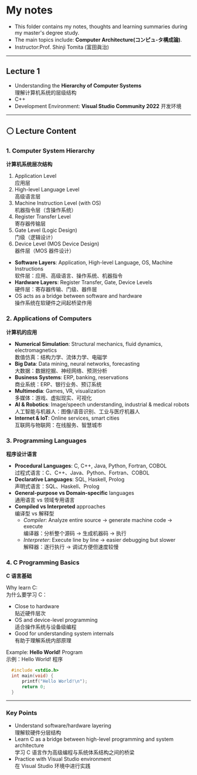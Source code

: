 #  My notes
- This folder contains my notes, thoughts and learning summaries during my master's degree study.
- The main topics include: **Computer Architecture(コンピュ-タ構成論)**.
- Instructor:Prof. Shinji Tomita (富田眞治)  

---
## Lecture 1
- Understanding the **Hierarchy of Computer Systems** <br/>
理解计算机系统的层级结构
- C++
- Development Environment: **Visual Studio Community 2022** 开发环境
 
---
## ⚪ Lecture Content 
### 1. Computer System Hierarchy  
**计算机系统层次结构**

1. Application Level  
   应用层  
2. High-level Language Level  
   高级语言层  
3. Machine Instruction Level (with OS)  
   机器指令层（含操作系统）  
4. Register Transfer Level  
   寄存器传输层  
5. Gate Level (Logic Design)  
   门级（逻辑设计）  
6. Device Level (MOS Device Design)  
   器件层（MOS 器件设计） 

- **Software Layers**: Application, High-level Language, OS, Machine Instructions  
  软件层：应用、高级语言、操作系统、机器指令  
- **Hardware Layers**: Register Transfer, Gate, Device Levels  
  硬件层：寄存器传输、门级、器件层  
- OS acts as a bridge between software and hardware  
  操作系统在软硬件之间起桥梁作用  

### 2. Applications of Computers  
**计算机的应用**

- **Numerical Simulation**: Structural mechanics, fluid dynamics, electromagnetics  
  数值仿真：结构力学、流体力学、电磁学  
- **Big Data**: Data mining, neural networks, forecasting  
  大数据：数据挖掘、神经网络、预测分析  
- **Business Systems**: ERP, banking, reservations  
  商业系统：ERP、银行业务、预订系统  
- **Multimedia**: Games, VR, visualization  
  多媒体：游戏、虚拟现实、可视化  
- **AI & Robotics**: Image/speech understanding, industrial & medical robots  
  人工智能与机器人：图像/语音识别、工业与医疗机器人  
- **Internet & IoT**: Online services, smart cities  
  互联网与物联网：在线服务、智慧城市  

### 3. Programming Languages  
**程序设计语言**

- **Procedural Languages**: C, C++, Java, Python, Fortran, COBOL  
  过程式语言：C、C++、Java、Python、Fortran、COBOL  
- **Declarative Languages**: SQL, Haskell, Prolog  
  声明式语言：SQL、Haskell、Prolog  
- **General-purpose vs Domain-specific** languages  
  通用语言 vs 领域专用语言  
- **Compiled vs Interpreted** approaches  
  编译型 vs 解释型  
  - *Compiler*: Analyze entire source → generate machine code → execute  
    编译器：分析整个源码 → 生成机器码 → 执行  
  - *Interpreter*: Execute line by line → easier debugging but slower  
    解释器：逐行执行 → 调试方便但速度较慢  

### 4. C Programming Basics  
**C 语言基础**

Why learn C:  
为什么要学习 C：  
- Close to hardware  
  贴近硬件层次  
- OS and device-level programming  
  适合操作系统与设备级编程  
- Good for understanding system internals  
  有助于理解系统内部原理
  
Example: **Hello World!** Program  
示例：Hello World! 程序  
```c
  #include <stdio.h>
  int main(void) {
      printf("Hello World!\n");
      return 0;
  }
```
---
### Key Points 
- Understand software/hardware layering  
  理解软硬件分层结构  
- Learn C as a bridge between high-level programming and system architecture  
  学习 C 语言作为高级编程与系统体系结构之间的桥梁  
- Practice with Visual Studio environment  
  在 Visual Studio 环境中进行实践

